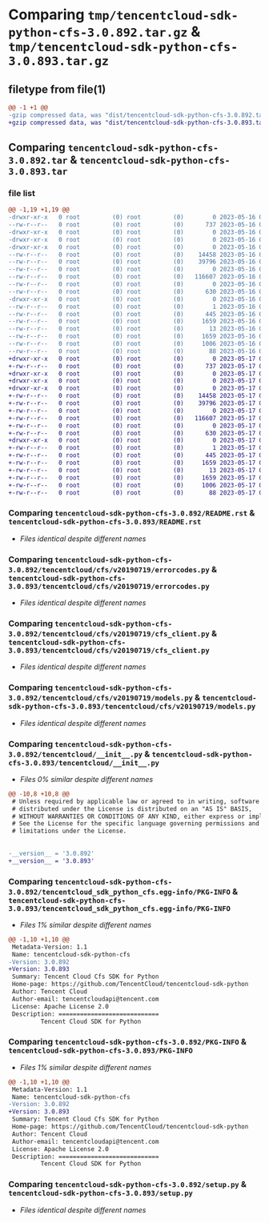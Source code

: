 # Comparing `tmp/tencentcloud-sdk-python-cfs-3.0.892.tar.gz` & `tmp/tencentcloud-sdk-python-cfs-3.0.893.tar.gz`

## filetype from file(1)

```diff
@@ -1 +1 @@
-gzip compressed data, was "dist/tencentcloud-sdk-python-cfs-3.0.892.tar", last modified: Tue May 16 00:31:22 2023, max compression
+gzip compressed data, was "dist/tencentcloud-sdk-python-cfs-3.0.893.tar", last modified: Wed May 17 03:25:59 2023, max compression
```

## Comparing `tencentcloud-sdk-python-cfs-3.0.892.tar` & `tencentcloud-sdk-python-cfs-3.0.893.tar`

### file list

```diff
@@ -1,19 +1,19 @@
-drwxr-xr-x   0 root         (0) root         (0)        0 2023-05-16 00:31:22.000000 tencentcloud-sdk-python-cfs-3.0.892/
--rw-r--r--   0 root         (0) root         (0)      737 2023-05-16 00:31:22.000000 tencentcloud-sdk-python-cfs-3.0.892/README.rst
-drwxr-xr-x   0 root         (0) root         (0)        0 2023-05-16 00:31:22.000000 tencentcloud-sdk-python-cfs-3.0.892/tencentcloud/
-drwxr-xr-x   0 root         (0) root         (0)        0 2023-05-16 00:31:22.000000 tencentcloud-sdk-python-cfs-3.0.892/tencentcloud/cfs/
-drwxr-xr-x   0 root         (0) root         (0)        0 2023-05-16 00:31:22.000000 tencentcloud-sdk-python-cfs-3.0.892/tencentcloud/cfs/v20190719/
--rw-r--r--   0 root         (0) root         (0)    14458 2023-05-16 00:31:22.000000 tencentcloud-sdk-python-cfs-3.0.892/tencentcloud/cfs/v20190719/errorcodes.py
--rw-r--r--   0 root         (0) root         (0)    39796 2023-05-16 00:31:22.000000 tencentcloud-sdk-python-cfs-3.0.892/tencentcloud/cfs/v20190719/cfs_client.py
--rw-r--r--   0 root         (0) root         (0)        0 2023-05-16 00:31:22.000000 tencentcloud-sdk-python-cfs-3.0.892/tencentcloud/cfs/v20190719/__init__.py
--rw-r--r--   0 root         (0) root         (0)   116607 2023-05-16 00:31:22.000000 tencentcloud-sdk-python-cfs-3.0.892/tencentcloud/cfs/v20190719/models.py
--rw-r--r--   0 root         (0) root         (0)        0 2023-05-16 00:31:22.000000 tencentcloud-sdk-python-cfs-3.0.892/tencentcloud/cfs/__init__.py
--rw-r--r--   0 root         (0) root         (0)      630 2023-05-16 00:31:22.000000 tencentcloud-sdk-python-cfs-3.0.892/tencentcloud/__init__.py
-drwxr-xr-x   0 root         (0) root         (0)        0 2023-05-16 00:31:22.000000 tencentcloud-sdk-python-cfs-3.0.892/tencentcloud_sdk_python_cfs.egg-info/
--rw-r--r--   0 root         (0) root         (0)        1 2023-05-16 00:31:22.000000 tencentcloud-sdk-python-cfs-3.0.892/tencentcloud_sdk_python_cfs.egg-info/dependency_links.txt
--rw-r--r--   0 root         (0) root         (0)      445 2023-05-16 00:31:22.000000 tencentcloud-sdk-python-cfs-3.0.892/tencentcloud_sdk_python_cfs.egg-info/SOURCES.txt
--rw-r--r--   0 root         (0) root         (0)     1659 2023-05-16 00:31:22.000000 tencentcloud-sdk-python-cfs-3.0.892/tencentcloud_sdk_python_cfs.egg-info/PKG-INFO
--rw-r--r--   0 root         (0) root         (0)       13 2023-05-16 00:31:22.000000 tencentcloud-sdk-python-cfs-3.0.892/tencentcloud_sdk_python_cfs.egg-info/top_level.txt
--rw-r--r--   0 root         (0) root         (0)     1659 2023-05-16 00:31:22.000000 tencentcloud-sdk-python-cfs-3.0.892/PKG-INFO
--rw-r--r--   0 root         (0) root         (0)     1006 2023-05-16 00:31:22.000000 tencentcloud-sdk-python-cfs-3.0.892/setup.py
--rw-r--r--   0 root         (0) root         (0)       88 2023-05-16 00:31:22.000000 tencentcloud-sdk-python-cfs-3.0.892/setup.cfg
+drwxr-xr-x   0 root         (0) root         (0)        0 2023-05-17 03:25:59.000000 tencentcloud-sdk-python-cfs-3.0.893/
+-rw-r--r--   0 root         (0) root         (0)      737 2023-05-17 03:25:59.000000 tencentcloud-sdk-python-cfs-3.0.893/README.rst
+drwxr-xr-x   0 root         (0) root         (0)        0 2023-05-17 03:25:59.000000 tencentcloud-sdk-python-cfs-3.0.893/tencentcloud/
+drwxr-xr-x   0 root         (0) root         (0)        0 2023-05-17 03:25:59.000000 tencentcloud-sdk-python-cfs-3.0.893/tencentcloud/cfs/
+drwxr-xr-x   0 root         (0) root         (0)        0 2023-05-17 03:25:59.000000 tencentcloud-sdk-python-cfs-3.0.893/tencentcloud/cfs/v20190719/
+-rw-r--r--   0 root         (0) root         (0)    14458 2023-05-17 03:25:59.000000 tencentcloud-sdk-python-cfs-3.0.893/tencentcloud/cfs/v20190719/errorcodes.py
+-rw-r--r--   0 root         (0) root         (0)    39796 2023-05-17 03:25:59.000000 tencentcloud-sdk-python-cfs-3.0.893/tencentcloud/cfs/v20190719/cfs_client.py
+-rw-r--r--   0 root         (0) root         (0)        0 2023-05-17 03:25:59.000000 tencentcloud-sdk-python-cfs-3.0.893/tencentcloud/cfs/v20190719/__init__.py
+-rw-r--r--   0 root         (0) root         (0)   116607 2023-05-17 03:25:59.000000 tencentcloud-sdk-python-cfs-3.0.893/tencentcloud/cfs/v20190719/models.py
+-rw-r--r--   0 root         (0) root         (0)        0 2023-05-17 03:25:59.000000 tencentcloud-sdk-python-cfs-3.0.893/tencentcloud/cfs/__init__.py
+-rw-r--r--   0 root         (0) root         (0)      630 2023-05-17 03:25:59.000000 tencentcloud-sdk-python-cfs-3.0.893/tencentcloud/__init__.py
+drwxr-xr-x   0 root         (0) root         (0)        0 2023-05-17 03:25:59.000000 tencentcloud-sdk-python-cfs-3.0.893/tencentcloud_sdk_python_cfs.egg-info/
+-rw-r--r--   0 root         (0) root         (0)        1 2023-05-17 03:25:59.000000 tencentcloud-sdk-python-cfs-3.0.893/tencentcloud_sdk_python_cfs.egg-info/dependency_links.txt
+-rw-r--r--   0 root         (0) root         (0)      445 2023-05-17 03:25:59.000000 tencentcloud-sdk-python-cfs-3.0.893/tencentcloud_sdk_python_cfs.egg-info/SOURCES.txt
+-rw-r--r--   0 root         (0) root         (0)     1659 2023-05-17 03:25:59.000000 tencentcloud-sdk-python-cfs-3.0.893/tencentcloud_sdk_python_cfs.egg-info/PKG-INFO
+-rw-r--r--   0 root         (0) root         (0)       13 2023-05-17 03:25:59.000000 tencentcloud-sdk-python-cfs-3.0.893/tencentcloud_sdk_python_cfs.egg-info/top_level.txt
+-rw-r--r--   0 root         (0) root         (0)     1659 2023-05-17 03:25:59.000000 tencentcloud-sdk-python-cfs-3.0.893/PKG-INFO
+-rw-r--r--   0 root         (0) root         (0)     1006 2023-05-17 03:25:59.000000 tencentcloud-sdk-python-cfs-3.0.893/setup.py
+-rw-r--r--   0 root         (0) root         (0)       88 2023-05-17 03:25:59.000000 tencentcloud-sdk-python-cfs-3.0.893/setup.cfg
```

### Comparing `tencentcloud-sdk-python-cfs-3.0.892/README.rst` & `tencentcloud-sdk-python-cfs-3.0.893/README.rst`

 * *Files identical despite different names*

### Comparing `tencentcloud-sdk-python-cfs-3.0.892/tencentcloud/cfs/v20190719/errorcodes.py` & `tencentcloud-sdk-python-cfs-3.0.893/tencentcloud/cfs/v20190719/errorcodes.py`

 * *Files identical despite different names*

### Comparing `tencentcloud-sdk-python-cfs-3.0.892/tencentcloud/cfs/v20190719/cfs_client.py` & `tencentcloud-sdk-python-cfs-3.0.893/tencentcloud/cfs/v20190719/cfs_client.py`

 * *Files identical despite different names*

### Comparing `tencentcloud-sdk-python-cfs-3.0.892/tencentcloud/cfs/v20190719/models.py` & `tencentcloud-sdk-python-cfs-3.0.893/tencentcloud/cfs/v20190719/models.py`

 * *Files identical despite different names*

### Comparing `tencentcloud-sdk-python-cfs-3.0.892/tencentcloud/__init__.py` & `tencentcloud-sdk-python-cfs-3.0.893/tencentcloud/__init__.py`

 * *Files 0% similar despite different names*

```diff
@@ -10,8 +10,8 @@
 # Unless required by applicable law or agreed to in writing, software
 # distributed under the License is distributed on an "AS IS" BASIS,
 # WITHOUT WARRANTIES OR CONDITIONS OF ANY KIND, either express or implied.
 # See the License for the specific language governing permissions and
 # limitations under the License.
 
 
-__version__ = '3.0.892'
+__version__ = '3.0.893'
```

### Comparing `tencentcloud-sdk-python-cfs-3.0.892/tencentcloud_sdk_python_cfs.egg-info/PKG-INFO` & `tencentcloud-sdk-python-cfs-3.0.893/tencentcloud_sdk_python_cfs.egg-info/PKG-INFO`

 * *Files 1% similar despite different names*

```diff
@@ -1,10 +1,10 @@
 Metadata-Version: 1.1
 Name: tencentcloud-sdk-python-cfs
-Version: 3.0.892
+Version: 3.0.893
 Summary: Tencent Cloud Cfs SDK for Python
 Home-page: https://github.com/TencentCloud/tencentcloud-sdk-python
 Author: Tencent Cloud
 Author-email: tencentcloudapi@tencent.com
 License: Apache License 2.0
 Description: ============================
         Tencent Cloud SDK for Python
```

### Comparing `tencentcloud-sdk-python-cfs-3.0.892/PKG-INFO` & `tencentcloud-sdk-python-cfs-3.0.893/PKG-INFO`

 * *Files 1% similar despite different names*

```diff
@@ -1,10 +1,10 @@
 Metadata-Version: 1.1
 Name: tencentcloud-sdk-python-cfs
-Version: 3.0.892
+Version: 3.0.893
 Summary: Tencent Cloud Cfs SDK for Python
 Home-page: https://github.com/TencentCloud/tencentcloud-sdk-python
 Author: Tencent Cloud
 Author-email: tencentcloudapi@tencent.com
 License: Apache License 2.0
 Description: ============================
         Tencent Cloud SDK for Python
```

### Comparing `tencentcloud-sdk-python-cfs-3.0.892/setup.py` & `tencentcloud-sdk-python-cfs-3.0.893/setup.py`

 * *Files identical despite different names*

